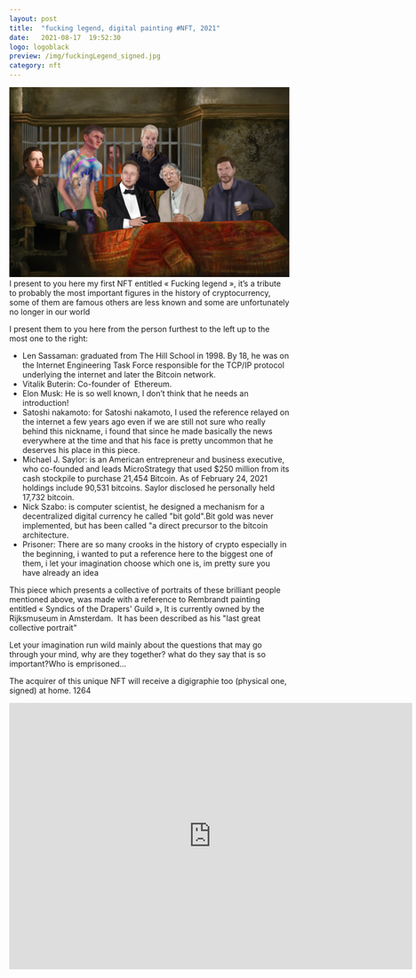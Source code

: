 ```yaml
---
layout: post
title:  "fucking legend, digital painting #NFT, 2021"
date:   2021-08-17  19:52:30
logo: logoblack
preview: /img/fuckingLegend_signed.jpg
category: nft
---
```


![night and light](/img/fuckingLegend_signed.jpg) 
I present to you here my first NFT entitled « Fucking legend », it’s a tribute to probably the most important figures in the history of cryptocurrency, some of them are famous others are less known and some are unfortunately no longer in our world

I present them to you here from the person furthest to the left up to the most one to the right: 

- Len Sassaman:  graduated from The Hill School in 1998. By 18, he was on the Internet Engineering Task Force responsible for the TCP/IP protocol underlying the internet and later the Bitcoin network.
- Vitalik Buterin:  Co-founder of  Ethereum. 
- Elon Musk: He is so well known, I don’t think that he needs an introduction! 
- Satoshi nakamoto: for Satoshi nakamoto, I used the reference relayed on the internet a few years ago even if we are still not sure who really behind this nickname, i found that since he made basically the news everywhere at the time and that his face is pretty uncommon that he deserves his place in this piece.
- Michael J. Saylor: is an American entrepreneur and business executive, who co-founded and leads MicroStrategy that used $250 million from its cash stockpile to purchase 21,454 Bitcoin. As of February 24, 2021 holdings include 90,531 bitcoins. Saylor disclosed he personally held 17,732 bitcoin.
- Nick Szabo: is computer scientist, he designed a mechanism for a decentralized digital currency he called "bit gold".Bit gold was never implemented, but has been called "a direct precursor to the bitcoin architecture.
- Prisoner:  There are so many crooks in the history of crypto especially in the beginning, i wanted to put a reference here to the biggest one of them, i let your imagination choose which one is, im pretty sure you have already an idea

This piece which presents a collective of portraits of these brilliant people mentioned above,  was made with a reference to Rembrandt painting  entitled « Syndics of the Drapers' Guild », It is currently owned by the Rijksmuseum in Amsterdam.  It has been described as his "last great collective portrait"
 
Let your imagination run wild mainly about the questions that may go through your mind, why are they together? what do they say that is so important?Who is emprisoned…

The acquirer of this unique NFT will receive a digigraphie too (physical one, signed)  at home. 1264

<iframe width="725" height="480" src="https://www.youtube.com/embed/_r8XLAfR8mc" title="YouTube video player" frameborder="0" allow="accelerometer; autoplay; clipboard-write; encrypted-media; gyroscope; picture-in-picture" allowfullscreen></iframe>

